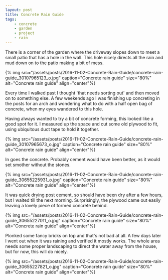 ```yaml
---
layout: post
title: Concrete Rain Guide
tags:
    - concrete
    - garden
    - project
    - rain
---
```


There is a corner of the garden where the driveway slopes down to meet a small patio that has a hole in the wall. This hole nicely directs all the rain and mud down on to the patio making a bit of mess.

{% img src="/assets/posts/2016-11-02-Concrete-Rain-Guide/concrete-rain-guide_30107965123_o.jpg" caption="Concrete rain guide" size="80%" alt="Concrete rain guide" align="center"%}

Every time I walked past I thought 'that needs sorting out' and then moved on to something else. A few weekends ago I was finishing up concreting in the posts for an arch and wondering what to do with a half open bag of concrete, when my eyes wandered to this hole.

Having always wanted to try a bit of concrete forming, this looked like a good spot for it. I measured up the space and cut some old plywood to fit, using ubiquitous duct tape to hold it together.

{% img src="/assets/posts/2016-11-02-Concrete-Rain-Guide/concrete-rain-guide_30107965673_o.jpg" caption="Concrete rain guide" size="80%" alt="Concrete rain guide" align="center"%}

In goes the concrete. Probably cement would have been better, as it would set smother without the stones.

{% img src="/assets/posts/2016-11-02-Concrete-Rain-Guide/concrete-rain-guide_30655225931_o.jpg" caption="Concrete rain guide" size="80%" alt="Concrete rain guide" align="center"%}

It was quick drying post cement, so should have been dry after a few hours, but I waited till the next morning. Surprisingly, the plywood came out easily leaving a lovely piece of formed concrete behind.

{% img src="/assets/posts/2016-11-02-Concrete-Rain-Guide/concrete-rain-guide_30655227011_o.jpg" caption="Concrete rain guide" size="80%" alt="Concrete rain guide" align="center"%}

Plonked some fancy bricks on top and that's not bad at all. A few days later I went out when it was raining and verified it mostly works. The whole area needs some proper landscaping to direct the water away from the house, but for now, this will do nicely.

{% img src="/assets/posts/2016-11-02-Concrete-Rain-Guide/concrete-rain-guide_30655227821_o.jpg" caption="Concrete rain guide" size="80%" alt="Concrete rain guide" align="center"%}